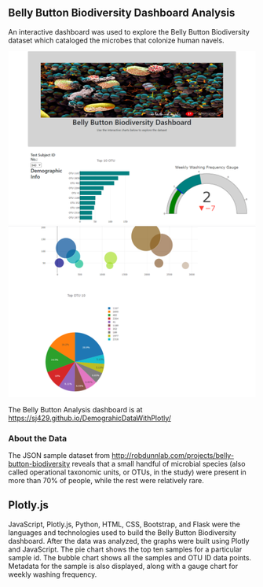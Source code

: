 ## Belly Button Biodiversity Dashboard Analysis
An interactive dashboard was used to explore the Belly Button Biodiversity dataset which cataloged the microbes that colonize human navels. 

![](Images/Capture_1.PNG)
![](Images/Capture_3.PNG)

The Belly Button Analysis dashboard is at https://sj429.github.io/DemograhicDataWithPlotly/

### About the Data
The JSON sample dataset from http://robdunnlab.com/projects/belly-button-biodiversity reveals that a small handful of microbial species (also called operational taxonomic units, or OTUs, in the study) were present in more than 70% of people, while the rest were relatively rare.

## Plotly.js
JavaScript, Plotly.js, Python, HTML, CSS, Bootstrap, and Flask were the languages and technologies used to build the Belly Button Biodiversity dashboard. After the data was analyzed, the graphs were built using Plotly and JavaScript. The pie chart shows the top ten samples for a particular sample id. The bubble chart shows all the samples and OTU ID data points. Metadata for the sample is also displayed, along with a gauge chart for weekly washing frequency. 
